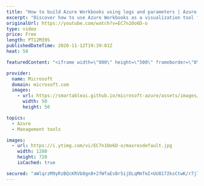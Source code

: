```yaml
---
title: "How to build Azure Workbooks using logs and parameters | Azure Portal Series"
excerpt: "Discover how to use Azure Workbooks as a visualization tool for #AzureMonitor. Build an interactive, repeatable narrative to monitor your #Azure environment from apps to infrastructure beyond the insights. In an earlier video: https://youtu.be/Z5xRyy3HB8U, we covered how to build workbooks using Azure"
originalUrl: https://youtube.com/watch?v=EC7n1Oo6D-o
type: video
price: Free
length: PT12M39S
publishedDateTime: 2020-11-12T19:39:01Z
heat: 50

featuredContent: "<iframe width=\"800\" height=\"500\" frameborder=\"0\" src=\"https://www.youtube.com/embed/EC7n1Oo6D-o\" allow=\"accelerometer; autoplay; encrypted-media; gyroscope; picture-in-picture\" allowfullscreen></iframe>"

provider:
  name: Microsoft
  domain: microsoft.com
  images:
    - url: https://smartableai.github.io/microsoft-azure/assets/images/organizations/microsoft.com-50x50.jpg
      width: 50
      height: 50

topics:
  - Azure
  - Management tools

images:
  - url: https://i.ytimg.com/vi/EC7n1Oo6D-o/maxresdefault.jpg
    width: 1280
    height: 720
    isCached: true

secured: "aWlqrzM9yRzBQcKRVb8gn8+2fWfaEsBr5ijDLqMmTmI+UU8172ksCtwK/r7j7jWu/7jIpWxb1oqjy0SYtr7xAMjTZ2jUN2xIrwAPOWDixlTl70UdUSYxyZzLIGiSXXKAvdNA1a74cFrLHkShv027RIMYIq+vUlH0surqJmk+8TKj1LxjHHH8NGMJJyqFzSofSPAldJcNsaxiehsT/sj3yESuk9VfWc5SbtSJ+Kzb5wb05eO5UpWG6iroE/tVaOynU70FowUQTbgSTpdRlFZtilm87wAxfjaJRR20nqrh71K4DwmzByuEITWBHWMRO2MZAOEYjXweNzUCT3KYzHyl7uyivis78DsnH60DD+nCu5AUTxlxX8PT+rkXeHDYfd1olz+3EM6vpxr+52WPbA0TYovrbSGmAPTKiPmLATk7FK8=;Q5AHbCJV6AExFRNLZ9T0pQ=="
---
```


